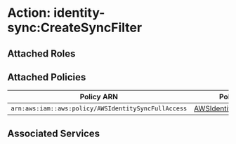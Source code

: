 # Action: identity-sync:CreateSyncFilter

## Attached Roles

## Attached Policies

| Policy ARN | Policy Name |
|------------|-------------|
| `arn:aws:iam::aws:policy/AWSIdentitySyncFullAccess` | [AWSIdentitySyncFullAccess](../policies.md#awsidentitysyncfullaccess) |

## Associated Services

